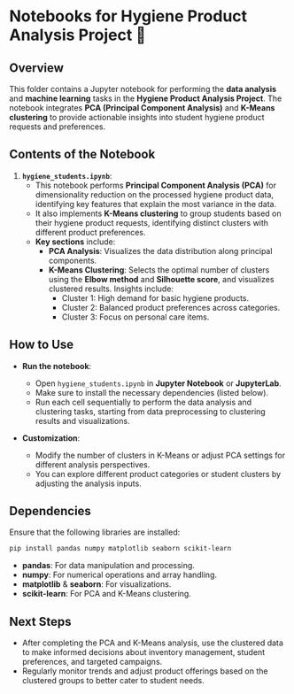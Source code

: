 # **Notebooks for Hygiene Product Analysis Project** 📓

## **Overview**  
This folder contains a Jupyter notebook for performing the **data analysis** and **machine learning** tasks in the **Hygiene Product Analysis Project**. The notebook integrates **PCA (Principal Component Analysis)** and **K-Means clustering** to provide actionable insights into student hygiene product requests and preferences.

## **Contents of the Notebook**  
1. **`hygiene_students.ipynb`**:  
   - This notebook performs **Principal Component Analysis (PCA)** for dimensionality reduction on the processed hygiene product data, identifying key features that explain the most variance in the data.
   - It also implements **K-Means clustering** to group students based on their hygiene product requests, identifying distinct clusters with different product preferences.
   - **Key sections** include:
     - **PCA Analysis**: Visualizes the data distribution along principal components.
     - **K-Means Clustering**: Selects the optimal number of clusters using the **Elbow method** and **Silhouette score**, and visualizes clustered results. Insights include:
       - Cluster 1: High demand for basic hygiene products.
       - Cluster 2: Balanced product preferences across categories.
       - Cluster 3: Focus on personal care items.

## **How to Use**  
- **Run the notebook**:  
   - Open `hygiene_students.ipynb` in **Jupyter Notebook** or **JupyterLab**.
   - Make sure to install the necessary dependencies (listed below).
   - Run each cell sequentially to perform the data analysis and clustering tasks, starting from data preprocessing to clustering results and visualizations.
  
- **Customization**:  
   - Modify the number of clusters in K-Means or adjust PCA settings for different analysis perspectives.
   - You can explore different product categories or student clusters by adjusting the analysis inputs.

## **Dependencies**  
Ensure that the following libraries are installed:
```bash
pip install pandas numpy matplotlib seaborn scikit-learn
```

- **pandas**: For data manipulation and processing.
- **numpy**: For numerical operations and array handling.
- **matplotlib** & **seaborn**: For visualizations.
- **scikit-learn**: For PCA and K-Means clustering.

## **Next Steps**  
- After completing the PCA and K-Means analysis, use the clustered data to make informed decisions about inventory management, student preferences, and targeted campaigns.
- Regularly monitor trends and adjust product offerings based on the clustered groups to better cater to student needs.
